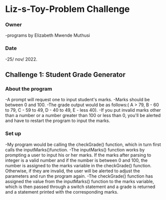 # Liz-s-Toy-Problem Challenge
### Owner
-programs by Elizabeth Mwende Muthusi
### Date
-25/ nov/ 2022.

## Challenge 1: Student Grade Generator
### About the program
-A prompt will request one to input student's marks.
-Marks should be between 0 and 100.
-The grade output would be as follows:(  A > 79, B - 60 to 79, C -  59 to 49, D - 40 to 49, E - less 40).
-If you put invalid marks other than a number or a number greater than 100 or less than 0, you'll be alerted and have to restart the program to input the marks.

### Set up
-My program would be calling the checkGrade() function, which in turn first calls the inputMarks()function.
-The inputMarks() function works by prompting a user to input his or her marks. If the marks after parsing to integer is a valid number and if the number is between 0 and 100, the number is assigned to the marks variable in the checkGrade() function. Otherwise, if they are invalid, the user will be alerted to adjust the parameters and run the program again.
-The checkGrade() function has assigned the value from the inputMarks() function to the marks variable, which is then passed through a switch statement and a grade is returned and a statement printed with the corresponding marks.


